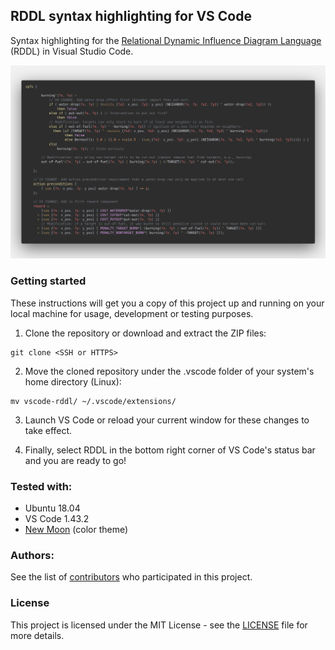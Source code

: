 ## RDDL syntax highlighting for VS Code

Syntax highlighting for the [Relational Dynamic Influence Diagram Language](https://github.com/ssanner/rddlsim) (RDDL) in Visual Studio Code.

![Syntax highlighting screenshot](images/rddl_syntax.png)

### Getting started
These instructions will get you a copy of this project up and running on your local machine for usage, development or testing purposes.

1) Clone the repository or download and extract the ZIP files:  
  ```
  git clone <SSH or HTTPS>
  ```
2) Move the cloned repository under the .vscode folder of your system's home directory (Linux):
  ```
  mv vscode-rddl/ ~/.vscode/extensions/  
  ```
3) Launch VS Code or reload your current window for these changes to take effect.

4) Finally, select RDDL in the bottom right corner of VS Code's status bar and you are ready to go!

### Tested with:
* Ubuntu 18.04
* VS Code 1.43.2
* [New Moon](https://taniarascia.github.io/new-moon/) (color theme)

### Authors:
See the list of [contributors](https://github.com/MartijnCramer/discord_delete_msgs/contributors) who participated in this project.

### License
This project is licensed under the MIT License - see the [LICENSE](LICENSE) file for more details.
